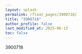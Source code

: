 ```yaml
---
layout: splash
permalink: /float_pages/3900718/
title: "3900718"
author_profile: false
last_modified_at: 2025-06-13
toc: false
---
```

 
3900718
